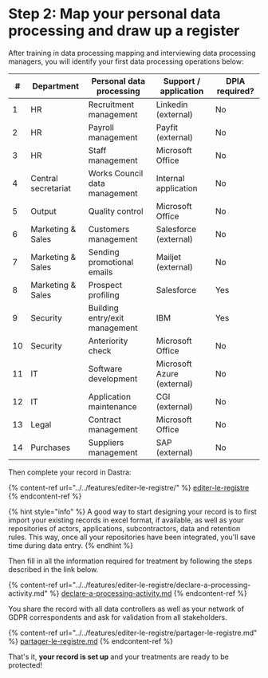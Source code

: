 # Step 2: Map your personal data processing and draw up a register

After training in data processing mapping and interviewing data processing managers, you will identify your first data processing operations below:

| #  | Department          | Personal data processing       | Support / application      | DPIA required? |
| -- | ------------------- | ------------------------------ | -------------------------- | -------------- |
| 1  | HR                  | Recruitment management         | Linkedin (external)        | No             |
| 2  | HR                  | Payroll management             | Payfit (external)          | No             |
| 3  | HR                  | Staff management               | Microsoft Office           | No             |
| 4  | Central secretariat | Works Council data management  | Internal application       | No             |
| 5  | Output              | Quality control                | Microsoft Office           | No             |
| 6  | Marketing & Sales   | Customers management           | Salesforce (external)      | No             |
| 7  | Marketing & Sales   | Sending promotional emails     | Mailjet (external)         | No             |
| 8  | Marketing & Sales   | Prospect profiling             | Salesforce                 | Yes            |
| 9  | Security            | Building entry/exit management | IBM                        | Yes            |
| 10 | Security            | Anteriority check              | Microsoft Office           | No             |
| 11 | IT                  | Software development           | Microsoft Azure (external) | No             |
| 12 | IT                  | Application maintenance        | CGI (external)             | No             |
| 13 | Legal               | Contract management            | Microsoft Office           | No             |
| 14 | Purchases           | Suppliers management           | SAP (external)             | No             |

Then complete your record in Dastra:

{% content-ref url="../../features/editer-le-registre/" %}
[editer-le-registre](../../features/editer-le-registre/)
{% endcontent-ref %}

{% hint style="info" %}
A good way to start designing your record is to first import your existing records in excel format, if available, as well as your repositories of actors, applications, subcontractors, data and retention rules. This way, once all your repositories have been integrated, you'll save time during data entry.
{% endhint %}

Then fill in all the information required for treatment by following the steps described in the link below.

{% content-ref url="../../features/editer-le-registre/declare-a-processing-activity.md" %}
[declare-a-processing-activity.md](../../features/editer-le-registre/declare-a-processing-activity.md)
{% endcontent-ref %}

You share the record with all data controllers as well as your network of GDPR correspondents and ask for validation from all stakeholders.

{% content-ref url="../../features/editer-le-registre/partager-le-registre.md" %}
[partager-le-registre.md](../../features/editer-le-registre/partager-le-registre.md)
{% endcontent-ref %}

That's it, **your record is set up** and your treatments are ready to be protected!
